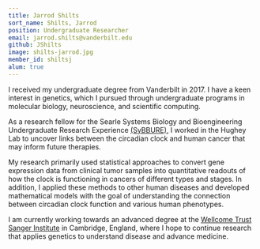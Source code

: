 ```yaml
---
title: Jarrod Shilts
sort_name: Shilts, Jarrod
position: Undergraduate Researcher
email: jarrod.shilts@vanderbilt.edu
github: JShilts
image: shilts-jarrod.jpg
member_id: shiltsj
alum: true
---
```


I received my undergraduate degree from Vanderbilt in 2017. I have a keen interest in genetics, which I pursued through undergraduate programs in molecular biology, neuroscience, and scientific computing.

As a research fellow for the Searle Systems Biology and Bioengineering Undergraduate Research Experience [(SyBBURE)](http://sybbure.org), I worked in the Hughey Lab to uncover links between the circadian clock and human cancer that may inform future therapies.

My research primarily used statistical approaches to convert gene expression data from clinical tumor samples into quantitative readouts of how the clock is functioning in cancers of different types and stages. In addition, I applied these methods to other human diseases and developed mathematical models with the goal of understanding the connection between circadian clock function and various human phenotypes.

I am currently working towards an advanced degree at the [Wellcome Trust Sanger Institute](http://www.sanger.ac.uk) in Cambridge, England, where I hope to continue research that applies genetics to understand disease and advance medicine.
